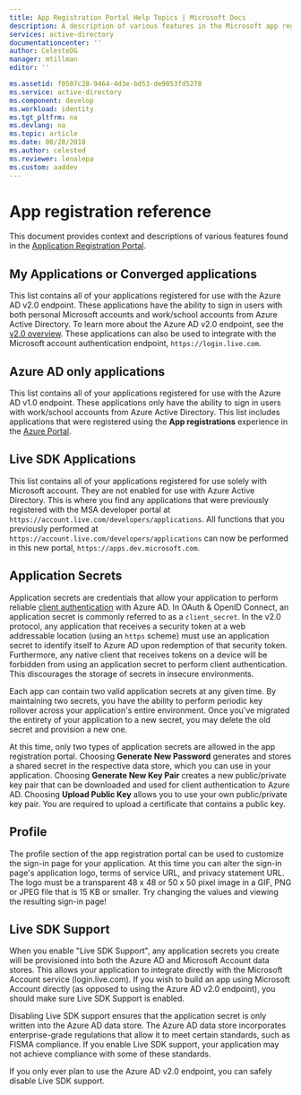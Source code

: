 ```yaml
---
title: App Registration Portal Help Topics | Microsoft Docs
description: A description of various features in the Microsoft app registration portal.
services: active-directory
documentationcenter: ''
author: CelesteDG
manager: mtillman
editor: ''

ms.assetid: f0507c28-9464-4d3e-bd53-de9053fd5278
ms.service: active-directory
ms.component: develop
ms.workload: identity
ms.tgt_pltfrm: na
ms.devlang: na
ms.topic: article
ms.date: 08/28/2018
ms.author: celested
ms.reviewer: lenalepa
ms.custom: aaddev
---
```


# App registration reference
This document provides context and descriptions of various features found in the [Application Registration Portal](https://apps.dev.microsoft.com/?referrer=https://azure.microsoft.com/).

## My Applications or Converged applications
This list contains all of your applications registered for use with the Azure AD v2.0 endpoint. These applications have the ability to sign in users with both personal Microsoft accounts and work/school accounts from Azure Active Directory. To learn more about the Azure AD v2.0 endpoint, see the [v2.0 overview](active-directory-appmodel-v2-overview.md). These applications can also be used to integrate with the Microsoft account authentication endpoint, `https://login.live.com`.

## Azure AD only applications
This list contains all of your applications registered for use with the Azure AD v1.0 endpoint. These applications only have the ability to sign in users with work/school accounts from Azure Active Directory. This list includes applications that were registered using the **App registrations** experience in the [Azure Portal](https://portal.azure.com).

## Live SDK Applications
This list contains all of your applications registered for use solely with Microsoft account. They are not enabled for use with Azure Active Directory. This is where you find any applications that were previously registered with the MSA developer portal at `https://account.live.com/developers/applications`. All functions that you previously performed at `https://account.live.com/developers/applications` can now be performed in this new portal, `https://apps.dev.microsoft.com`.

## Application Secrets
Application secrets are credentials that allow your application to perform reliable [client authentication](https://tools.ietf.org/html/rfc6749#section-2.3) with Azure AD. In OAuth & OpenID Connect, an application secret is commonly referred to as a `client_secret`. In the v2.0 protocol, any application that receives a security token at a web addressable location (using an `https` scheme) must use an application secret to identify itself to Azure AD upon redemption of that security token. Furthermore, any native client that receives tokens on a device will be forbidden from using an application secret to perform client authentication. This discourages the storage of secrets in insecure environments.

Each app can contain two valid application secrets at any given time. By maintaining two secrets, you have the ability to perform periodic key rollover across your application's entire environment. Once you've migrated the entirety of your application to a new secret, you may delete the old secret and provision a new one.

At this time, only two types of application secrets are allowed in the app registration portal. Choosing **Generate New Password** generates and stores a shared secret in the respective data store, which you can use in your application. Choosing **Generate New Key Pair** creates a new public/private key pair that can be downloaded and used for client authentication to Azure AD. Choosing **Upload Public Key** allows you to use your own public/private key pair.
You are required to upload a certificate that contains a public key.

## Profile
The profile section of the app registration portal can be used to customize the sign-in page for your application. At this time you can alter the sign-in page's application logo, terms of service URL, and privacy statement URL. The logo must be a transparent 48 x 48 or 50 x 50 pixel image in a GIF, PNG or JPEG file that is 15 KB or smaller. Try changing the values and viewing the resulting sign-in page!

## Live SDK Support
When you enable "Live SDK Support", any application secrets you create will be provisioned into both the Azure AD and Microsoft Account data stores. This allows your application to integrate directly with the Microsoft Account service (login.live.com). If you wish to build an app using Microsoft Account directly (as opposed to using the Azure AD v2.0 endpoint), you should make sure Live SDK Support is enabled.

Disabling Live SDK support ensures that the application secret is only written into the Azure AD data store. The Azure AD data store incorporates enterprise-grade regulations that allow it to meet certain standards, such as FISMA compliance. If you enable Live SDK support, your application may not achieve compliance with some of these standards.

If you only ever plan to use the Azure AD v2.0 endpoint, you can safely disable Live SDK support.

